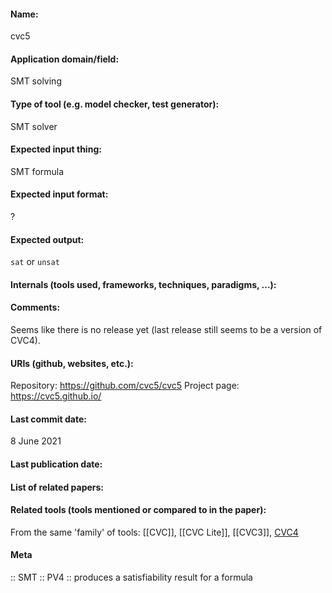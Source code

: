 #### Name:
cvc5

#### Application domain/field:
SMT solving

#### Type of tool (e.g. model checker, test generator):
SMT solver

#### Expected input thing:
SMT formula

#### Expected input format:
?

#### Expected output:
`sat` or `unsat`

#### Internals (tools used, frameworks, techniques, paradigms, ...):

#### Comments:
Seems like there is no release yet (last release still seems to be a version of CVC4).

#### URIs (github, websites, etc.):
Repository: https://github.com/cvc5/cvc5
Project page: https://cvc5.github.io/

#### Last commit date:
8 June 2021

#### Last publication date:

#### List of related papers:

#### Related tools (tools mentioned or compared to in the paper):
From the same 'family' of tools: [[CVC]], [[CVC Lite]], [[CVC3]], [CVC4](CVC4.md)

#### Meta
:: SMT
:: PV4 :: produces a satisfiability result for a formula